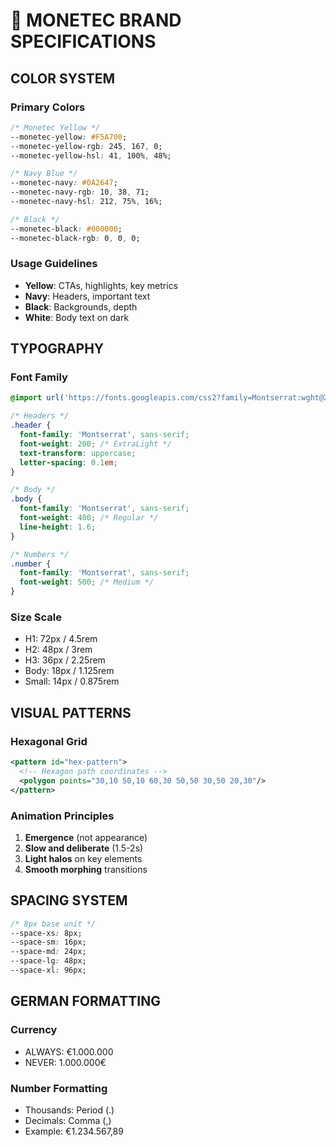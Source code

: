 # 🎨 MONETEC BRAND SPECIFICATIONS

## COLOR SYSTEM

### Primary Colors
```css
/* Monetec Yellow */
--monetec-yellow: #F5A700;
--monetec-yellow-rgb: 245, 167, 0;
--monetec-yellow-hsl: 41, 100%, 48%;

/* Navy Blue */
--monetec-navy: #0A2647;
--monetec-navy-rgb: 10, 38, 71;
--monetec-navy-hsl: 212, 75%, 16%;

/* Black */
--monetec-black: #000000;
--monetec-black-rgb: 0, 0, 0;
```

### Usage Guidelines
- **Yellow**: CTAs, highlights, key metrics
- **Navy**: Headers, important text
- **Black**: Backgrounds, depth
- **White**: Body text on dark

## TYPOGRAPHY

### Font Family
```css
@import url('https://fonts.googleapis.com/css2?family=Montserrat:wght@200;400;500&display=swap');

/* Headers */
.header {
  font-family: 'Montserrat', sans-serif;
  font-weight: 200; /* ExtraLight */
  text-transform: uppercase;
  letter-spacing: 0.1em;
}

/* Body */
.body {
  font-family: 'Montserrat', sans-serif;
  font-weight: 400; /* Regular */
  line-height: 1.6;
}

/* Numbers */
.number {
  font-family: 'Montserrat', sans-serif;
  font-weight: 500; /* Medium */
}
```

### Size Scale
- H1: 72px / 4.5rem
- H2: 48px / 3rem
- H3: 36px / 2.25rem
- Body: 18px / 1.125rem
- Small: 14px / 0.875rem

## VISUAL PATTERNS

### Hexagonal Grid
```svg
<pattern id="hex-pattern">
  <!-- Hexagon path coordinates -->
  <polygon points="30,10 50,10 60,30 50,50 30,50 20,30"/>
</pattern>
```

### Animation Principles
1. **Emergence** (not appearance)
2. **Slow and deliberate** (1.5-2s)
3. **Light halos** on key elements
4. **Smooth morphing** transitions

## SPACING SYSTEM

```css
/* 8px base unit */
--space-xs: 8px;
--space-sm: 16px;
--space-md: 24px;
--space-lg: 48px;
--space-xl: 96px;
```

## GERMAN FORMATTING

### Currency
- ALWAYS: €1.000.000
- NEVER: 1.000.000€

### Number Formatting
- Thousands: Period (.)
- Decimals: Comma (,)
- Example: €1.234.567,89